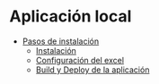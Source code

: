  # Aplicación local

  - [Pasos de instalación](#pasos-de-instalación)
    - [Instalación](#instalación)
    - [Configuración del excel](#configuración-del-excel)
    - [Build y Deploy de la aplicación](#build-y-deploy-de-la-aplicación)

